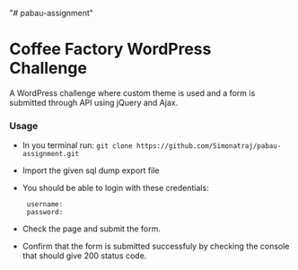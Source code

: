 "# pabau-assignment" 
# Coffee Factory WordPress Challenge

A WordPress challenge where custom theme is used and a form is submitted through API using jQuery and Ajax.

### Usage
- In you terminal run: ``git clone https://github.com/Simonatraj/pabau-assignment.git``
- Import the given sql dump export file
- You should be able to login with these credentials:

       username:
       password:

- Check the page and submit the form.
- Confirm that the form is submitted successfuly by checking the console that should give 200 status code.
